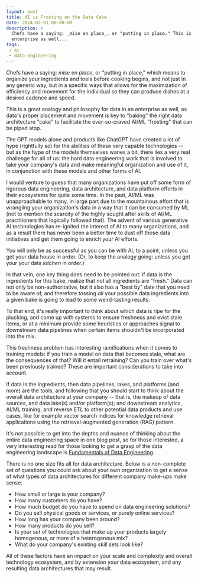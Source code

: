 ```yaml
---
layout: post
title: AI is Frosting on the Data Cake
date: 2024-02-01 00:00:00
description: >
  Chefs have a saying: _mise en place_, or "putting in place." This is a great analogy and philosophy for data in an
  enterprise as well...
tags:
 - ai
 - data-engineering
---
```


Chefs have a saying: _mise en place_, or "putting in place," which means to organize your ingredients and tools before
cooking begins, and not just in any generic way, but in a specific ways that allows for the maximization of efficiency
and movement for the individual so they can produce dishes at a desired cadence and speed.

This is a great analogy and philosophy for data in an enterprise as well, as data's proper placement and movement is key
to "baking" the right data architecture "cake" to facilitate the ever-so-craved AI/ML "frosting" that can be piped atop.

The GPT models alone and products like ChatGPT have created a lot of hype (rightfully so) for the abilities of these
very capable technologies -- but as the hype of the models themselves wanes a bit, there lies a very real challenge for
all of us: the hard data engineering work that is involved to take your company's data and make meaningful organization
and use of it, in conjunction with these models and other forms of AI.

I would venture to guess that many organizations have put off some form of rigorous data engineering, data architecture,
and data platform efforts in their ecosystems for quite some time. In the past, AI/ML was unapproachable to many, in
large part due to the mountainous effort that is wrangling your organization's data in a way that it can be consumed by
ML (not to mention the scarcity of the highly sought after skills of AI/ML practitioners that logically followed that).
The advent of various generative AI technologies has re-ignited the interest of AI to many organizations, and as a
result there has never been a better time to dust off those data initiatives and get them going to enrich your AI
efforts.

You will only be as successful as you can be with AI, to a point, unless you get your data house in order. (Or, to keep
the analogy going: unless you get your your data _kitchen_ in order.)

In that vein, one key thing does need to be pointed out: if data is the ingredients for this bake, realize that not all
ingredients are "fresh." Data can not only be non-authoritative, but it also has a "best by" date that you need to be
aware of, and therefore tossing _all_ your possible data ingredients into a given bake is going to lead to some
weird-tasting results.

To that end, it's really important to think about which data is ripe for the plucking, and come up with systems to
ensure freshness and evict stale items, or at a minimum provide some heuristics or approaches signal to downstream data
pipelines when certain items shouldn't be incorporated into the mix.

This freshness problem has interesting ramifications when it comes to training models: if you train a model on data that
becomes stale, what are the consequences of that? Will it entail retraining? Can you train over what's been previously
trained? These are important considerations to take into account.

If data is the ingredients, then data pipelines, lakes, and platforms (and more) are the tools, and following that you
should start to think about the overall data architecture at your company -- that is, the makeup of data sources, and
data lake(s) and/or platform(s); and downstream analytics, AI/ML training, and reverse ETL to other potential data
products and use cases, like for example vector search indices for knowledge retrieval applications using the
retrieval-augmented generation (RAG) pattern.

It's not possible to get into the depths and nuance of thinking about the entire data engineering space in one blog
post, so for those interested, a very interesting read for those looking to get a grasp of the data engineering
landscape is
[Fundamentals of Data Engineering](https://www.oreilly.com/library/view/fundamentals-of-data/9781098108298/).

There is no one size fits all for data architecture. Below is a non-complete set of questions you could ask about your
own organization to get a sense of what types of data architectures for different company make-ups make sense:

* How small or large is your company?
* How many customers do you have?
* How much budget do you have to spend on data engineering solutions?
* Do you sell physical goods or services, or purely online services?
* How long has your company been around?
* How many products do you sell?
* Is your set of technologies that make up your products largely homogenous, or more of a heterogenous mix?
* What do your company's existing skill sets look like?

All of these factors have an impact on your scale and complexity and overall technology ecosystem, and by extension your
data ecosystem, and any resulting data architectures that may result.

